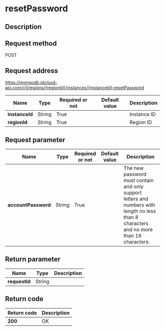 # resetPassword


## Description


## Request method
POST

## Request address
https://mongodb.jdcloud-api.com/v1/regions/{regionId}/instances/{instanceId}:resetPassword

|Name|Type|Required or not|Default value|Description|
|---|---|---|---|---|
|**instanceId**|String|True||Instance ID|
|**regionId**|String|True||Region ID|

## Request parameter
|Name|Type|Required or not|Default value|Description|
|---|---|---|---|---|
|**accountPassword**|String|True||The new password must contain and only support letters and numbers with length no less than 8 characters and no more than 16 characters.|


## Return parameter
|Name|Type|Description|
|---|---|---|
|**requestId**|String||



## Return code
|Return code|Description|
|---|---|
|**200**|OK|
